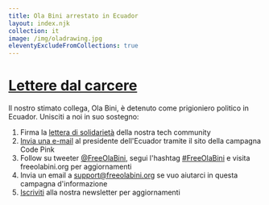 ```yaml
---
title: Ola Bini arrestato in Ecuador
layout: index.njk
collection: it
image: /img/oladrawing.jpg
eleventyExcludeFromCollections: true
---
```

<h1 class="f3 pa3 shadow-1"><a href="/it/letters">Lettere dal carcere</a></h1>

Il nostro stimato collega, Ola Bini, è detenuto come prigioniero politico in Ecuador. Unisciti a noi in suo sostegno:

1. Firma la [lettera di solidarietà] della nostra tech community
2. [Invia una e-mail] al presidente dell'Ecuador tramite il sito della campagna Code Pink
3. Follow su tweeter [@FreeOlaBini], segui l'hashtag [#FreeOlaBini] e visita freeolabini.org per aggiornamenti
4. Invia un email a [support@freeolabini.org] se vuo aiutarci in questa campagna d'informazione
5. [Iscriviti] alla nostra newsletter per aggiornamenti

[lettera di solidarietà]: /it/statement/
[Invia una e-mail]: https://www.codepink.org/free-ola-bini
[@FreeOlaBini]: http://twitter.com/FreeOlaBini
[#FreeOlaBini]: https://twitter.com/intent/tweet?url=https://freeolabini.org&text=Digital+rights+defender+Ola+Bini+has+been+imprisoned+in+Ecuador.+Please+follow+@FreeOlaBini&hashtags=FreeOlaBini
[support@freeolabini.org]: mailto:support@freeolabini.org
[Iscriviti]: /it/subscribe/
